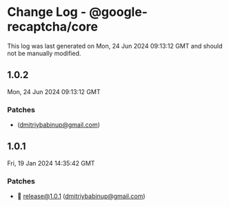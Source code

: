 # Change Log - @google-recaptcha/core

This log was last generated on Mon, 24 Jun 2024 09:13:12 GMT and should not be manually modified.

<!-- Start content -->

## 1.0.2

Mon, 24 Jun 2024 09:13:12 GMT

### Patches

-  (dmitriybabinup@gmail.com)

## 1.0.1

Fri, 19 Jan 2024 14:35:42 GMT

### Patches

- 🎉 release@1.0.1 (dmitriybabinup@gmail.com)
